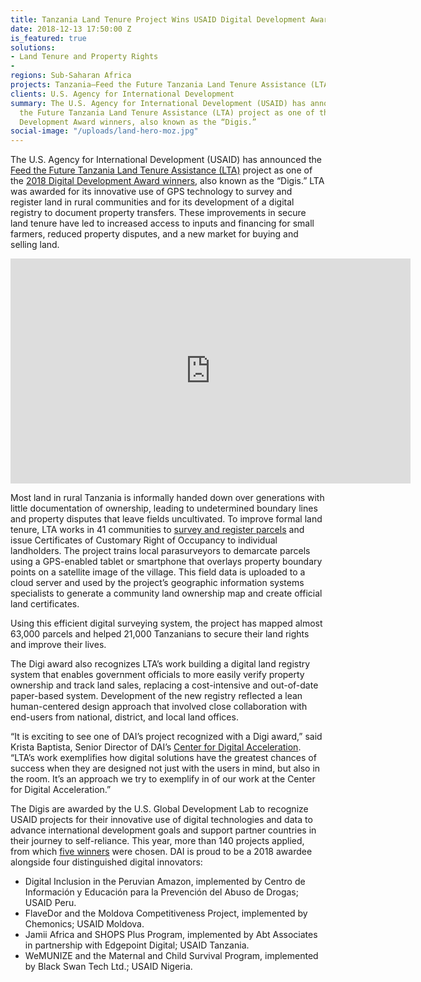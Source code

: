 ```yaml
---
title: Tanzania Land Tenure Project Wins USAID Digital Development Award
date: 2018-12-13 17:50:00 Z
is_featured: true
solutions:
- Land Tenure and Property Rights
- 
regions: Sub-Saharan Africa
projects: Tanzania—Feed the Future Tanzania Land Tenure Assistance (LTA)
clients: U.S. Agency for International Development
summary: The U.S. Agency for International Development (USAID) has announced the Feed
  the Future Tanzania Land Tenure Assistance (LTA) project as one of the 2018 Digital
  Development Award winners, also known as the “Digis.”
social-image: "/uploads/land-hero-moz.jpg"
---
```


The U.S. Agency for International Development (USAID) has announced the [Feed the Future Tanzania Land Tenure Assistance (LTA)](https://www.dai.com/our-work/projects/tanzania-feed-future-tanzania-land-tenure-assistance-lta) project as one of the [2018 Digital Development Award winners](http://www.digitaldevelopment.org/digis), also known as the “Digis.” LTA was awarded for its innovative use of GPS technology to survey and register land in rural communities and for its development of a digital registry to document property transfers. These improvements in secure land tenure have led to increased access to inputs and financing for small farmers, reduced property disputes, and a new market for buying and selling land.

<iframe src="https://player.vimeo.com/video/326565759" width="640" height="360" frameborder="0" webkitallowfullscreen mozallowfullscreen allowfullscreen></iframe>

<!--more-->

Most land in rural Tanzania is informally handed down over generations with little documentation of ownership, leading to undetermined boundary lines and property disputes that leave fields uncultivated. To improve formal land tenure, LTA works in 41 communities to [survey and register parcels](https://dai-global-developments.com/articles/beyond-boundaries-how-secure-land-tenure-is-improving-lives-in-rural-tanzania?utm_source=daidotcom) and issue Certificates of Customary Right of Occupancy to individual landholders. The project trains local parasurveyors to demarcate parcels using a GPS-enabled tablet or smartphone that overlays property boundary points on a satellite image of the village. This field data is uploaded to a cloud server and used by the project’s geographic information systems specialists to generate a community land ownership map and create official land certificates.

Using this efficient digital surveying system, the project has mapped almost 63,000 parcels and helped 21,000 Tanzanians to secure their land rights and improve their lives.

The Digi award also recognizes LTA’s work building a digital land registry system that enables government officials to more easily verify property ownership and track land sales, replacing a cost-intensive and out-of-date paper-based system. Development of the new registry reflected a lean human-centered design approach that involved close collaboration with end-users from national, district, and local land offices.

“It is exciting to see one of DAI’s project recognized with a Digi award,” said Krista Baptista, Senior Director of DAI’s [Center for Digital Acceleration](https://www.dai.com/our-work/solutions/digital-acceleration). “LTA’s work exemplifies how digital solutions have the greatest chances of success when they are designed not just with the users in mind, but also in the room. It’s an approach we try to exemplify in of our work at the Center for Digital Acceleration.”

The Digis are awarded by the U.S. Global Development Lab to recognize USAID projects for their innovative use of digital technologies and data to advance international development goals and support partner countries in their journey to self-reliance. This year, more than 140 projects applied, from which [five winners](https://www.usaid.gov/digital-development/digis/2018) were chosen. DAI is proud to be a 2018 awardee alongside four distinguished digital innovators:

* Digital Inclusion in the Peruvian Amazon, implemented by Centro de Información y Educación para la Prevención del Abuso de Drogas; USAID Peru.
* FlaveDor and the Moldova Competitiveness Project, implemented by Chemonics; USAID Moldova.
* Jamii Africa and SHOPS Plus Program, implemented by Abt Associates in partnership with Edgepoint Digital; USAID Tanzania.
* WeMUNIZE and the Maternal and Child Survival Program, implemented by Black Swan Tech Ltd.; USAID Nigeria.